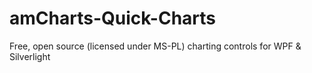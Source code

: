amCharts-Quick-Charts
=====================

Free, open source (licensed under MS-PL) charting controls for WPF &amp; Silverlight
